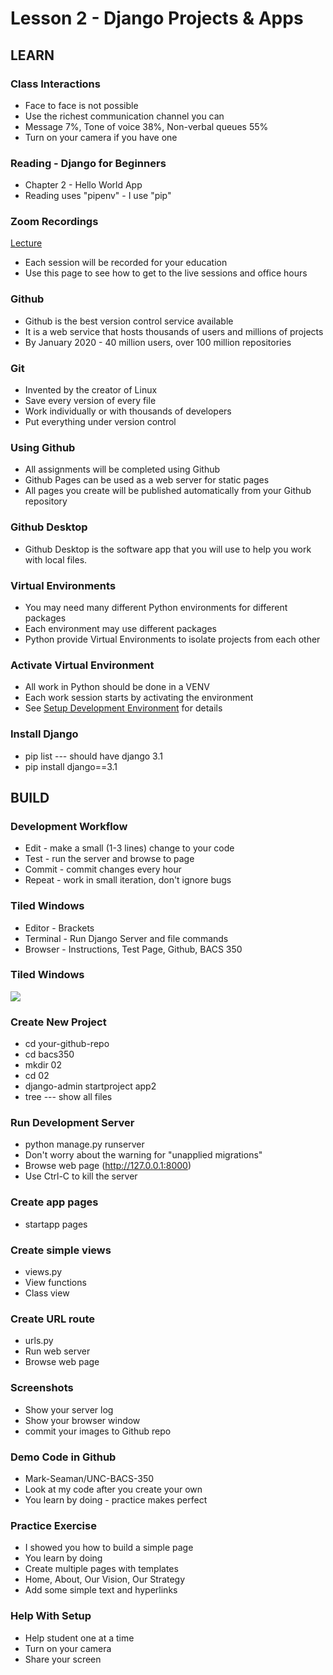 # Lesson 2 - Django Projects & Apps

## LEARN

### Class Interactions
* Face to face is not possible
* Use the richest communication channel you can
* Message 7%, Tone of voice 38%, Non-verbal queues 55%
* Turn on your camera if you have one


### Reading - Django for Beginners
* Chapter 2 - Hello World App
* Reading uses "pipenv" - I use "pip"


### Zoom Recordings

<a href="/course/bacs350/docs/ZoomLectures" class="unc-button">Lecture</a>

* Each session will be recorded for your education
* Use this page to see how to get to the live sessions and office hours

### Github
* Github is the best version control service available
* It is a web service that hosts thousands of users and millions of projects
* By January 2020 - 40 million users, over 100 million repositories


### Git
* Invented by the creator of Linux
* Save every version of every file
* Work individually or with thousands of developers
* Put everything under version control


### Using Github
* All assignments will be completed using Github
* Github Pages can be used as a web server for static pages
* All pages you create will be published automatically from your Github repository


### Github Desktop
* Github Desktop is the software app that you will use to help you work with local files.


### Virtual Environments
* You may need many different Python environments for different packages
* Each environment may use different packages
* Python provide Virtual Environments to isolate projects from each other


### Activate Virtual Environment
* All work in Python should be done in a VENV
* Each work session starts by activating the environment
* See [Setup Development Environment](/course/bacs350/docs/SetupPython) for details


### Install Django
* pip list --- should have django 3.1
* pip install django==3.1



## BUILD

### Development Workflow
* Edit - make a small (1-3 lines) change to your code
* Test - run the server and browse to page
* Commit - commit changes every hour
* Repeat - work in small iteration, don't ignore bugs


### Tiled Windows
* Editor - Brackets
* Terminal - Run Django Server and file commands
* Browser - Instructions, Test Page, Github, BACS 350


### Tiled Windows

![](img/tiled-windows.png)


### Create New Project
* cd your-github-repo
* cd bacs350
* mkdir 02
* cd 02
* django-admin startproject app2
* tree --- show all files


### Run Development Server
* python manage.py runserver
* Don't worry about the warning for "unapplied migrations"
* Browse web page (http://127.0.0.1:8000)
* Use Ctrl-C to kill the server


### Create app pages
* startapp pages


### Create simple views
* views.py
* View functions
* Class view


### Create URL route
* urls.py
* Run web server
* Browse web page


### Screenshots
* Show your server log
* Show your browser window
* commit your images to Github repo


### Demo Code in Github
* Mark-Seaman/UNC-BACS-350
* Look at my code after you create your own
* You learn by doing - practice makes perfect


### Practice Exercise
* I showed you how to build a simple page
* You learn by doing
* Create multiple pages with templates
* Home, About, Our Vision, Our Strategy
* Add some simple text and hyperlinks


### Help With Setup
* Help student one at a time
* Turn on your camera
* Share your screen
